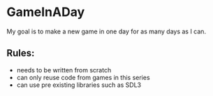 # GameInADay

My goal is to make a new game in one day for as many days as I can.

## Rules:
- needs to be written from scratch
- can only reuse code from games in this series
- can use pre existing libraries such as SDL3
